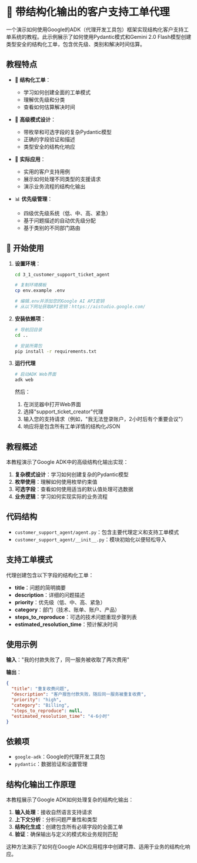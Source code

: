 # 🎫 带结构化输出的客户支持工单代理

一个演示如何使用Google的ADK（代理开发工具包）框架实现结构化客户支持工单系统的教程。此示例展示了如何使用Pydantic模式和Gemini 2.0 Flash模型创建类型安全的结构化工单，包含优先级、类别和解决时间估算。

## 教程特点

- 🎫 **结构化工单**：
  - 学习如何创建全面的工单模式
  - 理解优先级和分类
  - 查看如何估算解决时间

- 🔧 **高级模式设计**：
  - 带枚举和可选字段的复杂Pydantic模型
  - 正确的字段验证和描述
  - 类型安全的结构化响应

- 🎯 **实际应用**：
  - 实用的客户支持用例
  - 展示如何处理不同类型的支援请求
  - 演示业务流程的结构化输出

- 📊 **优先级管理**：
  - 四级优先级系统（低、中、高、紧急）
  - 基于问题描述的自动优先级分配
  - 基于类别的不同部门路由

## 🚀 开始使用

1. **设置环境**：
   ```bash
   cd 3_1_customer_support_ticket_agent
   
   # 复制环境模板
   cp env.example .env
   
   # 编辑.env并添加您的Google AI API密钥
   # 从以下网址获取API密钥：https://aistudio.google.com/
   ```

2. **安装依赖项**：
   ```bash
   # 导航回目录
   cd ..

   # 安装所需包
   pip install -r requirements.txt
   ```

3. **运行代理**
   ```bash
   # 启动ADK Web界面
   adk web
   ```
   然后：
   1. 在浏览器中打开Web界面
   2. 选择"support_ticket_creator"代理
   3. 输入您的支持请求（例如，"我无法登录账户，2小时后有个重要会议"）
   4. 响应将是包含所有工单详情的结构化JSON

## 教程概述

本教程演示了Google ADK中的高级结构化输出实现：

1. **复杂模式设计**：学习如何创建复杂的Pydantic模型
2. **枚举使用**：理解如何使用枚举约束值
3. **可选字段**：查看如何使用适当的默认值处理可选数据
4. **业务逻辑**：学习如何实现实际的业务流程

## 代码结构

- `customer_support_agent/agent.py`：包含主要代理定义和支持工单模式
- `customer_support_agent/__init__.py`：模块初始化以便轻松导入

## 支持工单模式

代理创建包含以下字段的结构化工单：

- **title**：问题的简明摘要
- **description**：详细的问题描述
- **priority**：优先级（低、中、高、紧急）
- **category**：部门（技术、账单、账户、产品）
- **steps_to_reproduce**：可选的技术问题重现步骤列表
- **estimated_resolution_time**：预计解决时间

## 使用示例

**输入**："我的付款失败了，同一服务被收取了两次费用"

**输出**：
```json
{
  "title": "重复收费问题",
  "description": "客户报告付款失败，随后同一服务被重复收费",
  "priority": "high",
  "category": "Billing",
  "steps_to_reproduce": null,
  "estimated_resolution_time": "4-6小时"
}
```

## 依赖项

- `google-adk`：Google的代理开发工具包
- `pydantic`：数据验证和设置管理

## 结构化输出工作原理

本教程展示了Google ADK如何处理复杂的结构化输出：

1. **输入处理**：接收自然语言支持请求
2. **上下文分析**：分析问题严重性和类型
3. **结构化生成**：创建包含所有必填字段的全面工单
4. **验证**：确保输出与定义的模式和业务规则匹配

这种方法演示了如何在Google ADK应用程序中创建可靠、适用于业务的结构化响应。